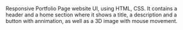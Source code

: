 Responsive Portfolio Page website UI, using HTML, CSS. It contains a header and a home section where it shows a title, a description and a button with annimation, as well as a 3D image with mouse movement.
